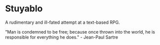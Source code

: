 Stuyablo
========

A rudimentary and ill-fated attempt at a text-based RPG.


"Man is condemned to be free; because once thrown into the world, he is responsible for everything he does." - Jean-Paul Sartre

